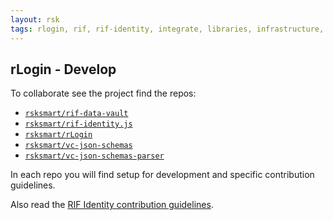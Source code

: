 ```yaml
---
layout: rsk
tags: rlogin, rif, rif-identity, integrate, libraries, infrastructure, mobile, protocols, mvp, design, rbtc, defi, decentralized, quick-start, guides, tutorial, networks, dapps, tools, rsk, ethereum, smart-contracts, install, get-started, how-to, mainnet, testnet, contracts, wallets, web3, crypto
---
```


## rLogin - Develop

To collaborate see the project find the repos:

- [`rsksmart/rif-data-vault`](https://github.com/rsksmart/rif-data-vault)
- [`rsksmart/rif-identity.js`](https://github.com/rsksmart/rif-identity.js)
- [`rsksmart/rLogin`](https://github.com/rsksmart/rLogin)
- [`rsksmart/vc-json-schemas`](https://github.com/rsksmart/vc-json-schemas)
- [`rsksmart/vc-json-schemas-parser`](https://github.com/rsksmart/vc-json-schemas-parser)

In each repo you will find setup for development and specific contribution guidelines.

Also read the [RIF Identity contribution guidelines](/rif/identity/contribute).
